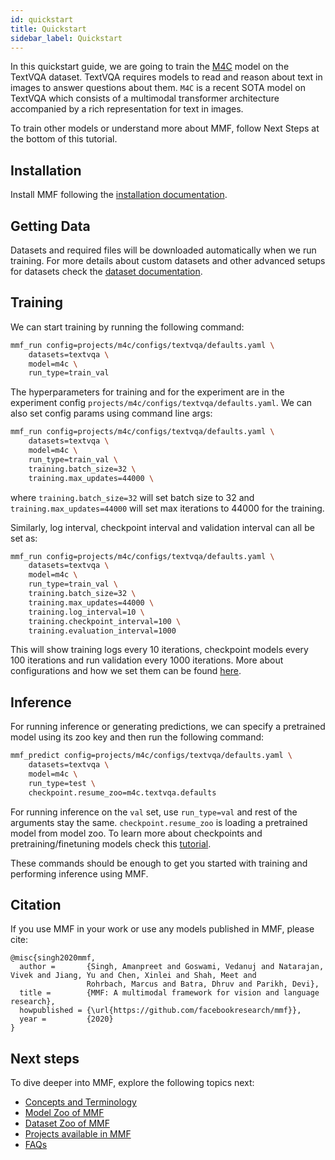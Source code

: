 ```yaml
---
id: quickstart
title: Quickstart
sidebar_label: Quickstart
---
```


In this quickstart guide, we are going to train the [M4C](https://github.com/facebookresearch/mmf/tree/main/projects/m4c) model on the TextVQA dataset. TextVQA requires models to read and reason about text in images to answer questions about them. `M4C` is a recent SOTA model on TextVQA which consists of a multimodal transformer architecture accompanied by a rich representation for text in images.

To train other models or understand more about MMF, follow Next Steps at the bottom of this tutorial.

## Installation

Install MMF following the [installation documentation](https://mmf.sh/docs/getting_started/installation).

## Getting Data

Datasets and required files will be downloaded automatically when we run training. For more details about custom datasets and other advanced setups for datasets check the [dataset documentation](https://mmf.sh/docs/tutorials/dataset).

## Training

We can start training by running the following command:

```bash
mmf_run config=projects/m4c/configs/textvqa/defaults.yaml \
    datasets=textvqa \
    model=m4c \
    run_type=train_val
```

The hyperparameters for training and for the experiment are in the experiment config `projects/m4c/configs/textvqa/defaults.yaml`. We can also set config params using command line args:

```bash
mmf_run config=projects/m4c/configs/textvqa/defaults.yaml \
    datasets=textvqa \
    model=m4c \
    run_type=train_val \
    training.batch_size=32 \
    training.max_updates=44000 \
```

where `training.batch_size=32` will set batch size to 32 and `training.max_updates=44000` will set max iterations to 44000 for the training.

Similarly, log interval, checkpoint interval and validation interval can all be set as:

```bash
mmf_run config=projects/m4c/configs/textvqa/defaults.yaml \
    datasets=textvqa \
    model=m4c \
    run_type=train_val \
    training.batch_size=32 \
    training.max_updates=44000 \
    training.log_interval=10 \
    training.checkpoint_interval=100 \
    training.evaluation_interval=1000
```

This will show training logs every 10 iterations, checkpoint models every 100 iterations and run validation every 1000 iterations. More about configurations and how we set them can be found [here](https://mmf.sh/docs/notes/configuration).

## Inference

For running inference or generating predictions, we can specify a pretrained model using its zoo key and then run the following command:

```bash
mmf_predict config=projects/m4c/configs/textvqa/defaults.yaml \
    datasets=textvqa \
    model=m4c \
    run_type=test \
    checkpoint.resume_zoo=m4c.textvqa.defaults
```

For running inference on the `val` set, use `run_type=val` and rest of the arguments stay the same. `checkpoint.resume_zoo` is loading a pretrained model from model zoo. To learn more about checkpoints and pretraining/finetuning models check this [tutorial](https://mmf.sh/docs/tutorials/checkpointing).

These commands should be enough to get you started with training and performing inference using MMF.

## Citation

If you use MMF in your work or use any models published in MMF, please cite:

```text
@misc{singh2020mmf,
  author =       {Singh, Amanpreet and Goswami, Vedanuj and Natarajan, Vivek and Jiang, Yu and Chen, Xinlei and Shah, Meet and
                 Rohrbach, Marcus and Batra, Dhruv and Parikh, Devi},
  title =        {MMF: A multimodal framework for vision and language research},
  howpublished = {\url{https://github.com/facebookresearch/mmf}},
  year =         {2020}
}
```

## Next steps

To dive deeper into MMF, explore the following topics next:

- [Concepts and Terminology](https://mmf.sh/docs/notes/concepts)
- [Model Zoo of MMF](https://mmf.sh/docs/notes/model_zoo)
- [Dataset Zoo of MMF](https://mmf.sh/docs/notes/dataset_zoo)
- [Projects available in MMF](https://mmf.sh/docs/notes/projects)
- [FAQs](https://mmf.sh/docs/getting_started/faqs)
